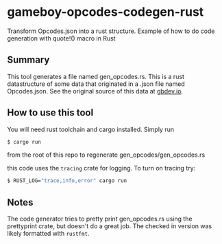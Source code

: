 # gameboy-opcodes-codegen-rust

Transform Opcodes.json into a rust structure. Example of how to do code generation with quote!() macro in Rust

## Summary

This tool generates a file named gen_opcodes.rs.  This is a rust datastructure of some data that originated
in a .json file named Opcodes.json. See the original source of this data at
[gbdev.io](https://gbdev.io/gb-opcodes/optables/).

## How to use this tool

You will need rust toolchain and cargo installed.  Simply run

```bash
$ cargo run
```

from the root of this repo to regenerate gen_opcodes/gen_opcodes.rs

this code uses the `tracing` crate for logging.  To turn on tracing try:

```bash
$ RUST_LOG="trace,info,error" cargo run
```

## Notes

The code generator tries to pretty print gen_opcodes.rs using the prettyprint crate, but doesn't do a 
great job.  The checked in version was likely formatted with `rustfmt`.

